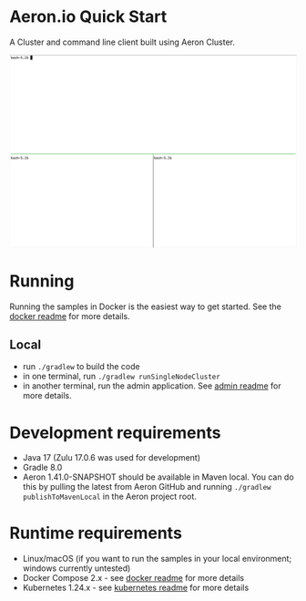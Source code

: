 # Aeron.io Quick Start

A Cluster and command line client built using Aeron Cluster.

![demo](images/docker_demo.gif)

# Running

Running the samples in Docker is the easiest way to get started. See the [docker readme](docker/readme.md) for more details.

## Local

- run `./gradlew` to build the code
- in one terminal, run `./gradlew runSingleNodeCluster`
- in another terminal, run the admin application. See [admin readme](admin/readme.md) for more details.

# Development requirements

- Java 17 (Zulu 17.0.6 was used for development)
- Gradle 8.0
- Aeron 1.41.0-SNAPSHOT should be available in Maven local. You can do this by pulling the latest from Aeron GitHub and running `./gradlew publishToMavenLocal` in the Aeron project root.

# Runtime requirements

- Linux/macOS (if you want to run the samples in your local environment; windows currently untested)
- Docker Compose 2.x - see [docker readme](docker/readme.md) for more details
- Kubernetes 1.24.x  - see [kubernetes readme](kubernetes/readme.md) for more details